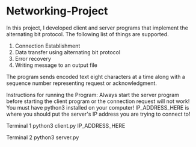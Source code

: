 # Networking-Project

In this project, I developed client and server programs that implement the alternating bit protocol. The following list of things are supported.

1) Connection Establishment
2) Data transfer using alternating bit protocol
3) Error recovery
4) Writing message to an output file

The program sends encoded text eight characters at a time along with a sequence number representing request or acknowledgment. 

Instructions for running the Program: Always start the server program before starting the client program or the connection request will not work! You must have python3 installed on your computer! IP_ADDRESS_HERE is where you should put the server's IP address you are trying to connect to!

Terminal 1
python3 client.py IP_ADDRESS_HERE

Terminal 2
python3 server.py
